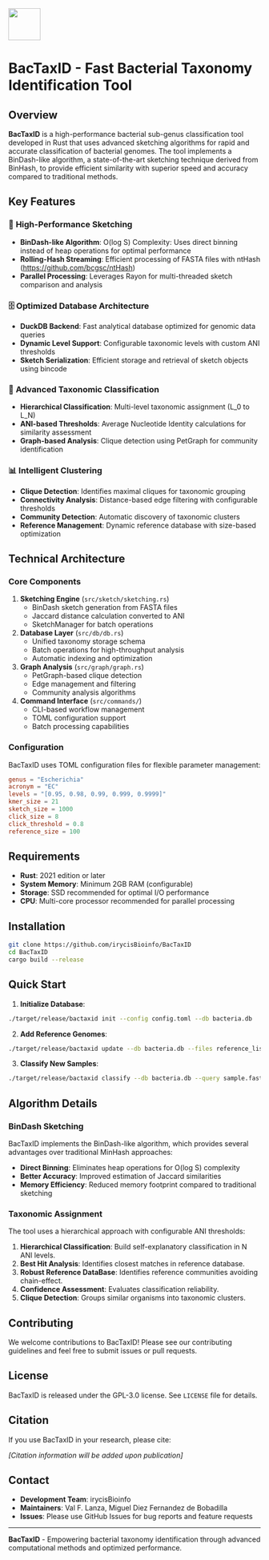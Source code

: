<img src="https://r2cdn.perplexity.ai/pplx-full-logo-primary-dark%402x.png" style="height:64px;margin-right:32px"/>

# BacTaxID - Fast Bacterial Taxonomy Identification Tool

## Overview

**BacTaxID** is a high-performance bacterial sub-genus classification tool developed in Rust that uses advanced sketching algorithms for rapid and accurate classification of bacterial genomes. The tool implements a BinDash-like algorithm, a state-of-the-art sketching technique derived from BinHash, to provide efficient similarity with superior speed and accuracy compared to traditional methods.

## Key Features

### 🚀 **High-Performance Sketching**

- **BinDash-like Algorithm**: O(log S) Complexity: Uses direct binning instead of heap operations for optimal performance
- **Rolling-Hash Streaming**: Efficient processing of FASTA files with ntHash (https://github.com/bcgsc/ntHash)
- **Parallel Processing**: Leverages Rayon for multi-threaded sketch comparison and analysis


### 🗄️ **Optimized Database Architecture**
- **DuckDB Backend**: Fast analytical database optimized for genomic data queries
- **Dynamic Level Support**: Configurable taxonomic levels with custom ANI thresholds
- **Sketch Serialization**: Efficient storage and retrieval of sketch objects using bincode


### 🧬 **Advanced Taxonomic Classification**

- **Hierarchical Classification**: Multi-level taxonomic assignment (L_0 to L_N)
- **ANI-based Thresholds**: Average Nucleotide Identity calculations for similarity assessment
- **Graph-based Analysis**: Clique detection using PetGraph for community identification


### 📊 **Intelligent Clustering**

- **Clique Detection**: Identifies maximal cliques for taxonomic grouping
- **Connectivity Analysis**: Distance-based edge filtering with configurable thresholds
- **Community Detection**: Automatic discovery of taxonomic clusters
- **Reference Management**: Dynamic reference database with size-based optimization


## Technical Architecture

### Core Components

1. **Sketching Engine** (`src/sketch/sketching.rs`)
    - BinDash sketch generation from FASTA files
    - Jaccard distance calculation converted to ANI
    - SketchManager for batch operations
2. **Database Layer** (`src/db/db.rs`)
    - Unified taxonomy storage schema
    - Batch operations for high-throughput analysis
    - Automatic indexing and optimization
3. **Graph Analysis** (`src/graph/graph.rs`)
    - PetGraph-based clique detection
    - Edge management and filtering
    - Community analysis algorithms
4. **Command Interface** (`src/commands/`)
    - CLI-based workflow management
    - TOML configuration support
    - Batch processing capabilities

### Configuration

BacTaxID uses TOML configuration files for flexible parameter management:

```toml
genus = "Escherichia"
acronym = "EC"
levels = "[0.95, 0.98, 0.99, 0.999, 0.9999]"
kmer_size = 21
sketch_size = 1000
click_size = 8
click_threshold = 0.8
reference_size = 100
```

## Requirements

- **Rust**: 2021 edition or later
- **System Memory**: Minimum 2GB RAM (configurable)
- **Storage**: SSD recommended for optimal I/O performance
- **CPU**: Multi-core processor recommended for parallel processing


## Installation

```bash
git clone https://github.com/irycisBioinfo/BacTaxID
cd BacTaxID
cargo build --release
```


## Quick Start

1. **Initialize Database**:

```bash
./target/release/bactaxid init --config config.toml --db bacteria.db
```

2. **Add Reference Genomes**:

```bash
./target/release/bactaxid update --db bacteria.db --files reference_list.txt
```

3. **Classify New Samples**:

```bash
./target/release/bactaxid classify --db bacteria.db --query sample.fasta
```


## Algorithm Details

### BinDash Sketching

BacTaxID implements the BinDash-like algorithm, which provides several advantages over traditional MinHash approaches:

- **Direct Binning**: Eliminates heap operations for O(log S) complexity
- **Better Accuracy**: Improved estimation of Jaccard similarities
- **Memory Efficiency**: Reduced memory footprint compared to traditional sketching


### Taxonomic Assignment

The tool uses a hierarchical approach with configurable ANI thresholds:

1. **Hierarchical Classification**: Build self-explanatory classification in N ANI levels.
2. **Best Hit Analysis**: Identifies closest matches in reference database.
3. **Robust Reference DataBase**: Identifies reference communities avoiding chain-effect.
4. **Confidence Assessment**: Evaluates classification reliability.
5. **Clique Detection**: Groups similar organisms into taxonomic clusters.



## Contributing

We welcome contributions to BacTaxID! Please see our contributing guidelines and feel free to submit issues or pull requests.

## License

BacTaxID is released under the GPL-3.0 license. See `LICENSE` file for details.

## Citation

If you use BacTaxID in your research, please cite:

*[Citation information will be added upon publication]*

## Contact

- **Development Team**: irycisBioinfo
- **Maintainers**: Val F. Lanza, Miguel Diez Fernandez de Bobadilla
- **Issues**: Please use GitHub Issues for bug reports and feature requests

***

**BacTaxID** - Empowering bacterial taxonomy identification through advanced computational methods and optimized performance.

